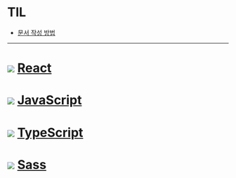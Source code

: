 # TIL

- [문서 작성 방법](https://github.com/hailjeong/TIL/blob/main/React/0.firstBlog.md)
***

#  <img src="https://img.shields.io/badge/React-61DAFB?style=flat-square&logo=React&logoColor=white"/> [React](https://github.com/hailjeong/TIL/tree/main/React)


# <img src="https://img.shields.io/badge/JavaScript-F7DF1E?style=flat-square&logo=JavaScript&logoColor=white"/> [JavaScript](https://github.com/hailjeong/TIL/tree/main/JavaScript) 


# <img src="https://img.shields.io/badge/TypeScript-3178C6?style=flat-square&logo=TypeScript&logoColor=white"/> [TypeScript](https://github.com/hailjeong/TIL/tree/main/TypeScript) 

# <img src="https://img.shields.io/badge/Sass-CC6699?style=flat-square&logoColor=white"/> [Sass](https://github.com/hailjeong/TIL/tree/main/Sass) 








